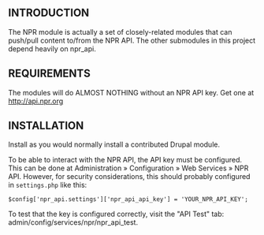 INTRODUCTION
------------

The NPR module is actually a set of closely-related modules that can push/pull
content to/from the NPR API. The other submodules in this project depend heavily
on npr_api.


REQUIREMENTS
------------

The modules will do ALMOST NOTHING without an NPR API key. Get one at
http://api.npr.org


 INSTALLATION
------------

Install as you would normally install a contributed Drupal module.

To be able to interact with the NPR API, the API key must be configured. This
can be done at Administration » Configuration » Web Services » NPR API.
However, for security considerations, this should probably configured in
`settings.php` like this:

```
$config['npr_api.settings']['npr_api_api_key'] = 'YOUR_NPR_API_KEY';
```

To test that the key is configured correctly, visit the "API Test" tab:
admin/config/services/npr/npr_api_test.
